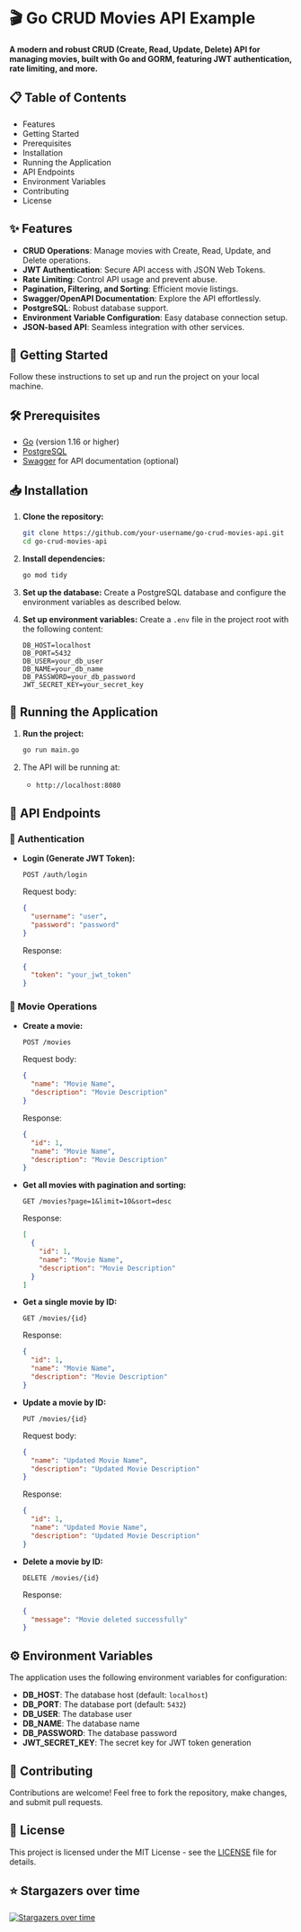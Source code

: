 # 🎬 Go CRUD Movies API Example

**A modern and robust CRUD (Create, Read, Update, Delete) API for managing movies, built with Go and GORM, featuring JWT authentication, rate limiting, and more.**

## 📋 Table of Contents
- Features
- Getting Started
- Prerequisites
- Installation
- Running the Application
- API Endpoints
- Environment Variables
- Contributing
- License

## ✨ Features
- **CRUD Operations**: Manage movies with Create, Read, Update, and Delete operations.
- **JWT Authentication**: Secure API access with JSON Web Tokens.
- **Rate Limiting**: Control API usage and prevent abuse.
- **Pagination, Filtering, and Sorting**: Efficient movie listings.
- **Swagger/OpenAPI Documentation**: Explore the API effortlessly.
- **PostgreSQL**: Robust database support.
- **Environment Variable Configuration**: Easy database connection setup.
- **JSON-based API**: Seamless integration with other services.

## 🚀 Getting Started
Follow these instructions to set up and run the project on your local machine.

## 🛠 Prerequisites
- [Go](https://golang.org/dl/) (version 1.16 or higher)
- [PostgreSQL](https://www.postgresql.org/download/)
- [Swagger](https://swagger.io/tools/swagger-ui/) for API documentation (optional)

## 📥 Installation
1. **Clone the repository:**
   ```sh
   git clone https://github.com/your-username/go-crud-movies-api.git
   cd go-crud-movies-api
   ```

2. **Install dependencies:**
   ```sh
   go mod tidy
   ```

3. **Set up the database:**
   Create a PostgreSQL database and configure the environment variables as described below.

4. **Set up environment variables:**
   Create a `.env` file in the project root with the following content:
   ```env
   DB_HOST=localhost
   DB_PORT=5432
   DB_USER=your_db_user
   DB_NAME=your_db_name
   DB_PASSWORD=your_db_password
   JWT_SECRET_KEY=your_secret_key
   ```

## 🏃 Running the Application

1. **Run the project:**
   ```sh
   go run main.go
   ```

2. The API will be running at:
   - `http://localhost:8080`

## 🔗 API Endpoints

### 🔑 Authentication

- **Login (Generate JWT Token):**
  ```http
  POST /auth/login
  ```
  Request body:
  ```json
  {
    "username": "user",
    "password": "password"
  }
  ```
  Response:
  ```json
  {
    "token": "your_jwt_token"
  }
  ```

### 🎥 Movie Operations

- **Create a movie:**
  ```http
  POST /movies
  ```
  Request body:
  ```json
  {
    "name": "Movie Name",
    "description": "Movie Description"
  }
  ```
  Response:
  ```json
  {
    "id": 1,
    "name": "Movie Name",
    "description": "Movie Description"
  }
  ```

- **Get all movies with pagination and sorting:**
  ```http
  GET /movies?page=1&limit=10&sort=desc
  ```
  Response:
  ```json
  [
    {
      "id": 1,
      "name": "Movie Name",
      "description": "Movie Description"
    }
  ]
  ```

- **Get a single movie by ID:**
  ```http
  GET /movies/{id}
  ```
  Response:
  ```json
  {
    "id": 1,
    "name": "Movie Name",
    "description": "Movie Description"
  }
  ```

- **Update a movie by ID:**
  ```http
  PUT /movies/{id}
  ```
  Request body:
  ```json
  {
    "name": "Updated Movie Name",
    "description": "Updated Movie Description"
  }
  ```
  Response:
  ```json
  {
    "id": 1,
    "name": "Updated Movie Name",
    "description": "Updated Movie Description"
  }
  ```

- **Delete a movie by ID:**
  ```http
  DELETE /movies/{id}
  ```
  Response:
  ```json
  {
    "message": "Movie deleted successfully"
  }
  ```

## ⚙️ Environment Variables

The application uses the following environment variables for configuration:

- **DB_HOST**: The database host (default: `localhost`)
- **DB_PORT**: The database port (default: `5432`)
- **DB_USER**: The database user
- **DB_NAME**: The database name
- **DB_PASSWORD**: The database password
- **JWT_SECRET_KEY**: The secret key for JWT token generation

## 🤝 Contributing

Contributions are welcome! Feel free to fork the repository, make changes, and submit pull requests.

## 📄 License

This project is licensed under the MIT License - see the [LICENSE](LICENSE) file for details.

## ⭐ Stargazers over time
[![Stargazers over time](https://starchart.cc/JawherKl/go-crud-movie-api.svg?variant=adaptive)](https://starchart.cc/JawherKl/go-crud-movie-api)